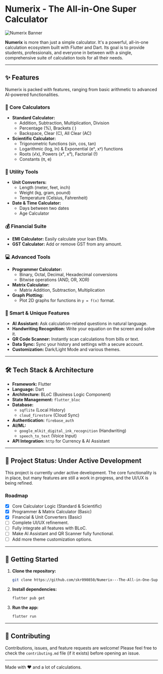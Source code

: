 # Numerix - The All-in-One Super Calculator

![Numerix Banner](https://placehold.co/1200x400/00897B/FFFFFF?text=Numerix&font=lato)

**Numerix** is more than just a simple calculator. It's a powerful, all-in-one calculation ecosystem built with Flutter and Dart. Its goal is to provide students, professionals, and everyone in between with a single, comprehensive suite of calculation tools for all their needs.

---

## ✨ Features

Numerix is packed with features, ranging from basic arithmetic to advanced AI-powered functionalities.

### 🧮 Core Calculators
- **Standard Calculator:**
  - Addition, Subtraction, Multiplication, Division
  - Percentage (%), Brackets ( )
  - Backspace, Clear (C), All Clear (AC)
- **Scientific Calculator:**
  - Trigonometric functions (sin, cos, tan)
  - Logarithmic (log, ln) & Exponential (eˣ, xʸ) functions
  - Roots (√x), Powers (x², x³), Factorial (!)
  - Constants (π, e)

### 📐 Utility Tools
- **Unit Converters:**
  - Length (meter, feet, inch)
  - Weight (kg, gram, pound)
  - Temperature (Celsius, Fahrenheit)
- **Date & Time Calculator:**
  - Days between two dates
  - Age Calculator

### 💰 Financial Suite
- **EMI Calculator:** Easily calculate your loan EMIs.
- **GST Calculator:** Add or remove GST from any amount.

### 💻 Advanced Tools
- **Programmer Calculator:**
  - Binary, Octal, Decimal, Hexadecimal conversions
  - Bitwise operations (AND, OR, XOR)
- **Matrix Calculator:**
  - Matrix Addition, Subtraction, Multiplication
- **Graph Plotting:**
  - Plot 2D graphs for functions in `y = f(x)` format.

### 🤖 Smart & Unique Features
- **AI Assistant:** Ask calculation-related questions in natural language.
- **Handwriting Recognition:** Write your equation on the screen and solve it.
- **QR Code Scanner:** Instantly scan calculations from bills or text.
- **Data Sync:** Sync your history and settings with a secure account.
- **Customization:** Dark/Light Mode and various themes.

---

## 🛠️ Tech Stack & Architecture

- **Framework:** Flutter
- **Language:** Dart
- **Architecture:** BLoC (Business Logic Component)
- **State Management:** `flutter_bloc`
- **Database:**
  - `sqflite` (Local History)
  - `cloud_firestore` (Cloud Sync)
- **Authentication:** `firebase_auth`
- **AI/ML:**
  - `google_mlkit_digital_ink_recognition` (Handwriting)
  - `speech_to_text` (Voice Input)
- **API Integration:** `http` for Currency & AI Assistant

---

## 🚧 Project Status: Under Active Development

This project is currently under active development. The core functionality is in place, but many features are still a work in progress, and the UI/UX is being refined.

### Roadmap
- [x] Core Calculator Logic (Standard & Scientific)
- [x] Programmer & Matrix Calculator (Basic)
- [x] Financial & Unit Converters (Basic)
- [ ] Complete UI/UX refinement.
- [ ] Fully integrate all features with BLoC.
- [ ] Make AI Assistant and QR Scanner fully functional.
- [ ] Add more theme customization options.

---

## 🚀 Getting Started

1.  **Clone the repository:**
    ```sh
    git clone https://github.com/skr090850/Numerix---The-All-in-One-Super-Calculator.git
    ```
2.  **Install dependencies:**
    ```sh
    flutter pub get
    ```
3.  **Run the app:**
    ```sh
    flutter run
    ```

---

## 🤝 Contributing

Contributions, issues, and feature requests are welcome! Please feel free to check the `contributing.md` file (if it exists) before opening an issue.

---

Made with ❤️ and a lot of calculations.